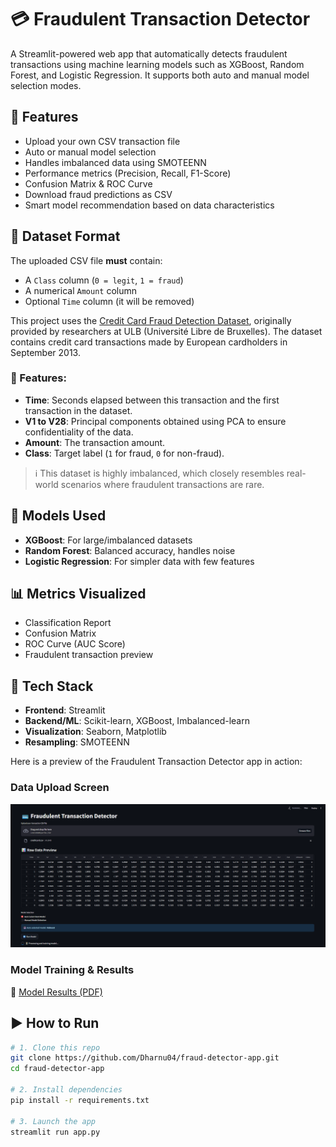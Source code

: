 # 💳 Fraudulent Transaction Detector

A Streamlit-powered web app that automatically detects fraudulent transactions using machine learning models such as XGBoost, Random Forest, and Logistic Regression. It supports both auto and manual model selection modes.

## 🚀 Features

- Upload your own CSV transaction file
- Auto or manual model selection
- Handles imbalanced data using SMOTEENN
- Performance metrics (Precision, Recall, F1-Score)
- Confusion Matrix & ROC Curve
- Download fraud predictions as CSV
- Smart model recommendation based on data characteristics

## 📂 Dataset Format

The uploaded CSV file **must** contain:
- A `Class` column (`0 = legit`, `1 = fraud`)
- A numerical `Amount` column
- Optional `Time` column (it will be removed)

This project uses the [Credit Card Fraud Detection Dataset](https://www.kaggle.com/datasets/mlg-ulb/creditcardfraud), originally provided by researchers at ULB (Université Libre de Bruxelles). The dataset contains credit card transactions made by European cardholders in September 2013.
### 🧾 Features:

- **Time**: Seconds elapsed between this transaction and the first transaction in the dataset.
- **V1 to V28**: Principal components obtained using PCA to ensure confidentiality of the data.
- **Amount**: The transaction amount.
- **Class**: Target label (`1` for fraud, `0` for non-fraud).

> ℹ️ This dataset is highly imbalanced, which closely resembles real-world scenarios where fraudulent transactions are rare.


## 🧠 Models Used

- **XGBoost**: For large/imbalanced datasets
- **Random Forest**: Balanced accuracy, handles noise
- **Logistic Regression**: For simpler data with few features

## 📊 Metrics Visualized

- Classification Report
- Confusion Matrix
- ROC Curve (AUC Score)
- Fraudulent transaction preview

## 🔧 Tech Stack

- **Frontend**: Streamlit
- **Backend/ML**: Scikit-learn, XGBoost, Imbalanced-learn
- **Visualization**: Seaborn, Matplotlib
- **Resampling**: SMOTEENN

Here is a preview of the Fraudulent Transaction Detector app in action:

### Data Upload Screen  
![Data Upload](images/Web.png)

### Model Training & Results  
📄 [Model Results (PDF)](images/sample.pdf)


## ▶️ How to Run


```bash
# 1. Clone this repo
git clone https://github.com/Dharnu04/fraud-detector-app.git
cd fraud-detector-app

# 2. Install dependencies
pip install -r requirements.txt

# 3. Launch the app
streamlit run app.py
